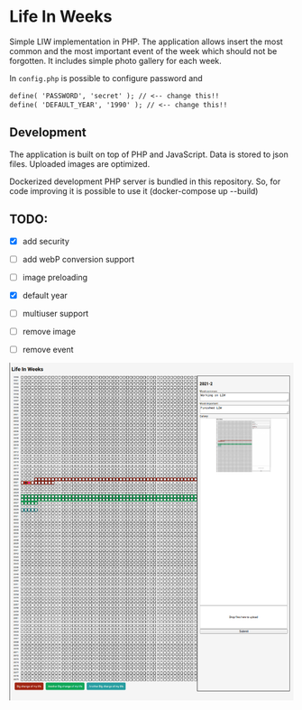 # Life In Weeks

Simple LIW implementation in PHP.
The application allows insert the most common and the most important event of the week which should not be forgotten.
It includes simple photo gallery for each week. 

In `config.php` is possible to configure password and  
```
define( 'PASSWORD', 'secret' ); // <-- change this!!
define( 'DEFAULT_YEAR', '1990' ); // <-- change this!!
```

## Development
The application is built on top of PHP and JavaScript. Data is stored to json files. Uploaded images are optimized.

Dockerized development PHP server is bundled in this repository. 
So, for code improving it is possible to use it (docker-compose up --build)


## TODO: 
- [X] add security
- [ ] add webP conversion support
- [ ] image preloading
- [x] default year
- [ ] multiuser support
- [ ] remove image
- [ ] remove event


![Life In Weeks](./uploads/2021-01-24-10-19-07_2021-01-24_11-18.png)